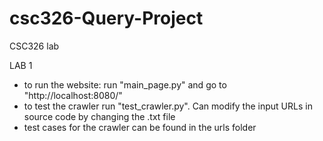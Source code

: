 # csc326-Query-Project
CSC326 lab

LAB 1
- to run the website: run "main_page.py" and go to "http://localhost:8080/"
- to test the crawler run "test_crawler.py". Can modify the input URLs in source code by changing the .txt file
- test cases for the crawler can be found in the urls folder
